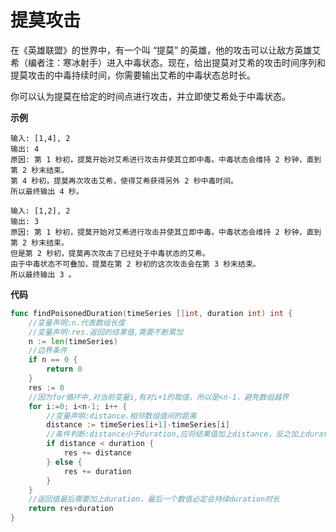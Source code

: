 # 提莫攻击

在《英雄联盟》的世界中，有一个叫 “提莫” 的英雄，他的攻击可以让敌方英雄艾希（编者注：寒冰射手）进入中毒状态。现在，给出提莫对艾希的攻击时间序列和提莫攻击的中毒持续时间，你需要输出艾希的中毒状态总时长。

你可以认为提莫在给定的时间点进行攻击，并立即使艾希处于中毒状态。

**示例**

```
输入: [1,4], 2
输出: 4
原因: 第 1 秒初，提莫开始对艾希进行攻击并使其立即中毒。中毒状态会维持 2 秒钟，直到第 2 秒末结束。
第 4 秒初，提莫再次攻击艾希，使得艾希获得另外 2 秒中毒时间。
所以最终输出 4 秒。

输入: [1,2], 2
输出: 3
原因: 第 1 秒初，提莫开始对艾希进行攻击并使其立即中毒。中毒状态会维持 2 秒钟，直到第 2 秒末结束。
但是第 2 秒初，提莫再次攻击了已经处于中毒状态的艾希。
由于中毒状态不可叠加，提莫在第 2 秒初的这次攻击会在第 3 秒末结束。
所以最终输出 3 。
```

**代码**

```go
func findPoisonedDuration(timeSeries []int, duration int) int {
    //变量声明:n.代表数组长度
    //变量声明:res.返回的结果值,需要不断累加
    n := len(timeSeries)
    //边界条件
    if n == 0 {
        return 0
    }
    res := 0
    //因为for循环中,对当前变量i,有对i+1的取值，所以是<n-1，避免数组越界
    for i:=0; i<n-1; i++ {
        //变量声明:distance.相邻数组值间的距离
        distance := timeSeries[i+1]-timeSeries[i]
        //条件判断:distance小于duration,应将结果值加上distance，反之加上duration
        if distance < duration {
            res += distance
        } else {
            res += duration
        }
    }
    //返回值最后需要加上duration，最后一个数值必定会持续duration时长
    return res+duration
}
```


